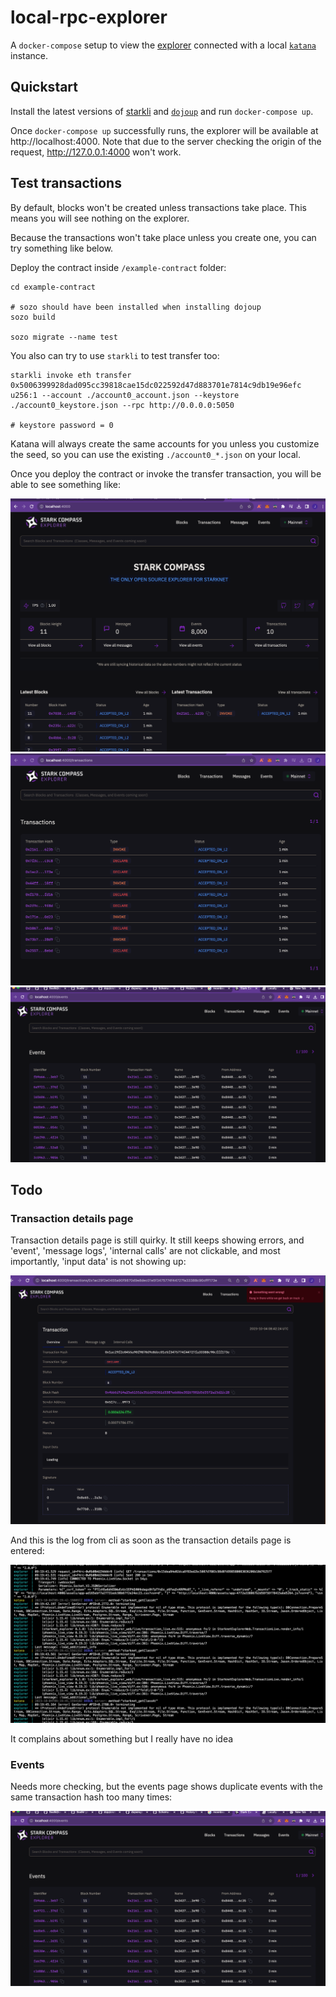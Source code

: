# local-rpc-explorer

A `docker-compose` setup to view the [explorer](https://github.com/lambdaclass/stark_compass_explorer) connected with a local [`katana`](https://github.com/dojoengine/dojo/tree/main/crates/katana) instance.

## Quickstart

Install the latest versions of [starkli](https://github.com/xJonathanLEI/starkli) and [`dojoup`](https://book.dojoengine.org/getting-started/quick-start.html) and run `docker-compose up`.

Once `docker-compose up` successfully runs, the explorer will be available at http://localhost:4000. Note that due to the server checking the origin of the request, http://127.0.0.1:4000 won't work.

## Test transactions

By default, blocks won't be created unless transactions take place. This means you will see nothing on the explorer.

Because the transactions won't take place unless you create one, you can try something like below.

Deploy the contract inside `/example-contract` folder:

```console
cd example-contract

# sozo should have been installed when installing dojoup
sozo build

sozo migrate --name test
```

You also can try to use `starkli` to test transfer too:

```console
starkli invoke eth transfer 0x5006399928dad095cc39818cae15dc022592d47d883701e7814c9db19e96efc u256:1 --account ./account0_account.json --keystore ./account0_keystore.json --rpc http://0.0.0.0:5050

# keystore password = 0
```

Katana will always create the same accounts for you unless you customize the seed, so you can use the existing `./account0_*.json` on your local.

Once you deploy the contract or invoke the transfer transaction, you will be able to see something like:

![landing page](./docs/landing-page.png)
![transactions](./docs/transactions.png)
![events](./docs/events.png)

## Todo

### Transaction details page

Transaction details page is still quirky. It still keeps showing errors, and 'event', 'message logs', 'internal calls' are not clickable, and most importantly, 'input data' is not showing up:

![transaction details](./docs/transaction-detail.png)

And this is the log from cli as soon as the transaction details page is entered:

![transaction details logs](./docs/transaction-detail-logs.png)

It complains about something but I really have no idea

### Events

Needs more checking, but the events page shows duplicate events with the same transaction hash too many times:

![events](./docs/events.png)
